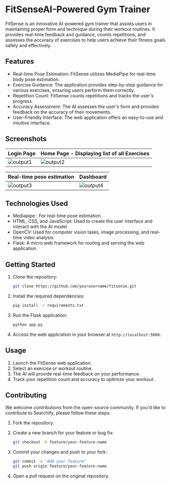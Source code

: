 # FitSenseAI-Powered Gym Trainer

FitSense is an innovative AI-powered gym trainer that assists users in maintaining proper form and technique during their workout routines. It provides real-time feedback and guidance, counts repetitions, and assesses the accuracy of exercises to help users achieve their fitness goals safely and effectively.

## Features

- Real-time Pose Estimation: FitSense utilizes MediaPipe for real-time body pose estimation.
- Exercise Guidance: The application provides step-by-step guidance for various exercises, ensuring users perform them correctly.
- Repetition Count: FitSense counts repetitions and tracks the user's progress.
- Accuracy Assessment: The AI assesses the user's form and provides feedback on the accuracy of their movements.
- User-Friendly Interface: The web application offers an easy-to-use and intuitive interface.

## Screenshots

| Login Page | Home Page - Displaying list of all Exercises |
| ------- | ------- |
| ![output1](https://github.com/jayantghadge/fitsense-major-project/assets/88991259/a7d1aed8-877e-4257-bc63-d3e3d2b5a45c) | ![output2](https://github.com/jayantghadge/fitsense-major-project/assets/88991259/8fe4b071-b25d-4566-81b4-1144b5f83376) |


| Real-time pose estimation | Dashboard |
| ------- | ------- |
| ![output3](https://github.com/jayantghadge/fitsense-major-project/assets/88991259/9ee4f9a7-b3b7-43ce-82b0-08bcaa9be580)| ![output4](https://github.com/jayantghadge/fitsense-major-project/assets/88991259/af887272-ca88-4545-bd1a-05bd08e3c36c) |

## Technologies Used

- Mediapipe : For real-time pose estimation.
- HTML, CSS, and JavaScript: Used to create the user interface and interact with the AI model.
- OpenCV: Used for computer vision tasks, image processing, and real-time video analysis.
- Flask: A micro web framework for routing and serving the web application.

## Getting Started

1. Clone the repository:

   ```bash
   git clone https://github.com/yourusername/fitsense.git
   ```

2. Install the required dependencies:

   ```bash
   pip install -r requirements.txt
   ```

3. Run the Flask application:

   ```bash
   python app.py
   ```

4. Access the web application in your browser at `http://localhost:5000`.

## Usage

1. Launch the FitSense web application.
2. Select an exercise or workout routine.
3. The AI will provide real-time feedback on your performance.
4. Track your repetition count and accuracy to optimize your workout.

## Contributing

We welcome contributions from the open-source community. If you'd like to contribute to Searchify, please follow these steps:

1. Fork the repository.

2. Create a new branch for your feature or bug fix:
   ```sh
   git checkout -b feature/your-feature-name
   ```

3. Commit your changes and push to your fork:
   ```sh
   git commit -m "Add your feature"
   git push origin feature/your-feature-name
   ```

4. Open a pull request on the original repository.

